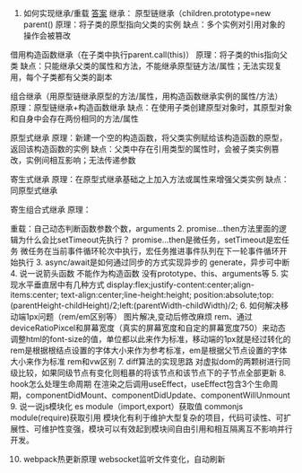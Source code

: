 1. 如何实现继承/重载
[答案](https://juejin.cn/post/6844903696111763470)
继承：
原型链继承（children.prototype=new parent()
原理：将子类的原型指向父类的实例
缺点：多个实例对引用对象的操作会被篡改

借用构造函数继承（在子类中执行parent.call(this)）
原理：将子类的this指向父类
缺点：只能继承父类的属性和方法，不能继承原型链方法/属性；无法实现复用，每个子类都有父类的副本

组合继承（用原型链继承原型的方法/属性，用构造函数继承实例的属性/方法）
原理：原型链继承+构造函数继承
缺点：在使用子类创建原型对象时，其原型对象和自身中会存在两份相同的方法/属性

原型式继承
原理：新建一个空的构造函数，将父类实例赋给该构造函数的原型，返回该构造函数的实例
缺点：父类中存在引用类型的属性时，会被子类实例篡改，实例间相互影响；无法传递参数

寄生式继承
原理：在原型式继承基础之上加入方法或属性来增强父类实例
缺点：同原型式继承

寄生组合式继承
原理：

重载：自己动态判断函数参数个数，arguments
2. promise...then方法里面的逻辑为什么会比setTimeout先执行？
promise...then是微任务，setTimeout是宏任务
微任务在当前事件循环轮次中执行，宏任务推进事件队列在下一轮事件循环开始执行
3. async/await是如何通过同步的方式实现异步的
generate，异步可中断
4. 说一说箭头函数
不能作为构造函数
没有prototype、this、arguments等
5. 实现水平垂直居中有几种方式
display:flex;justify-content:center;align-items:center;
text-align:center;line-height:height;
position:absolute;top:(parentHeight-childHeight)/2;left:(parentWidth-childWidth)/2;
6. 如何解决移动端1px问题（rem/em区别等）
图片解决,变动后修改麻烦
rem、通过deviceRatioPixcel和屏幕宽度（真实的屏幕宽度和自定的屏幕宽度750）来动态调整html的font-size的值，单位都以此来作为标准，移动端的1px就是经过转化的
rem是根据根结点设置的字体大小来作为参考标准，em是根据父节点设置的字体大小来作为标准
rem和vw区别
7. diff算法的实现思路
对虚拟dom的两颗树进行同级比较，如果同级节点有变化则粗暴的将该节点和该节点下的子节点全部更新
8. hook怎么处理生命周期
在渲染之后调用useEffect，useEffect包含3个生命周期，componentDidMount、componentDidUpdate、componentWillUnmount
9. 说一说js模块化
es module（import,export）获取值
commonjs module(require)获取引用
模块化有利于维护大型复杂的项目，代码可读性、可扩展性、可维护性变强，模块可以有效起到模块间自由引用和相互隔离互不影响并行开发。

10. webpack热更新原理
websocket监听文件变化，自动刷新